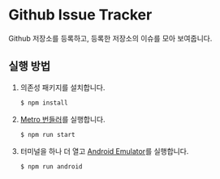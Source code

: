 # Github Issue Tracker

Github 저장소를 등록하고, 등록한 저장소의 이슈를 모아 보여줍니다.

## 실행 방법

1. 의존성 패키지를 설치합니다.

   ```sh
   $ npm install
   ```

2. [Metro 번들러](https://facebook.github.io/metro/docs/concepts/)를 실행합니다.

   ```sh
   $ npm run start
   ```

3. 터미널을 하나 더 열고 [Android Emulator](https://developer.android.com/studio/run/managing-avds.html)를 실행합니다.

   ```sh
   $ npm run android
   ```
